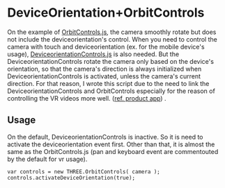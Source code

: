 # DeviceOrientation+OrbitControls

On the example of [OrbitControls.js](https://threejs.org/examples/misc_controls_orbit.html), the camera smoothly rotate but does not include the deviceorientation's control. When you need to control the camera with touch and deviceorientation (ex. for the mobile device's usage), [DeviceorientationControls.js](https://threejs.org/examples/misc_controls_deviceorientation.html)
 is also needed. But the DeviceorientationControls rotate the camera only based on the device's orientation, so that the camera's direction is always initialized when DeviceorientationControls is activated, unless the camera's current direction.
 For that reason, I wrote this script due to the need to link the DeviceorientationControls and OrbitControls especially for the reason of controlling the VR videos more well. ([ref. product app](https://itunes.apple.com/jp/app/vrtube-for-youtube-wan-quan/id1126650962?mt=8)) .
 
## Usage
On the default, DeviceorientationControls is inactive. So it is need to activate the deviceorientation event first. Other than that, it is almost the same as the OrbitControls.js (pan and keyboard event are commentouted by the default for vr usage). 

```
var controls = new THREE.OrbitControls( camera );
controls.activateDeviceOrientation(true);
```
